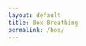 ```yaml
---
layout: default
title: Box Breathing
permalink: /box/
---
```


<script src="{{ 'box.js' }}"></script>

   
